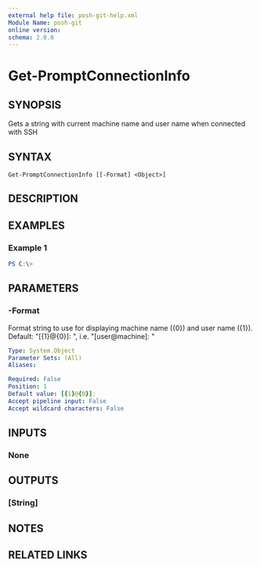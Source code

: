 ```yaml
---
external help file: posh-git-help.xml
Module Name: posh-git
online version:
schema: 2.0.0
---
```


# Get-PromptConnectionInfo

## SYNOPSIS
Gets a string with current machine name and user name when connected with SSH

## SYNTAX

```
Get-PromptConnectionInfo [[-Format] <Object>]
```

## DESCRIPTION


## EXAMPLES

### Example 1
```powershell
PS C:\> 
```



## PARAMETERS

### -Format
Format string to use for displaying machine name ({0}) and user name ({1}).
Default: "\[{1}@{0}\]: ", i.e.
"\[user@machine\]: "

```yaml
Type: System.Object
Parameter Sets: (All)
Aliases:

Required: False
Position: 1
Default value: [{1}@{0}]:
Accept pipeline input: False
Accept wildcard characters: False
```

## INPUTS

### None
## OUTPUTS

### [String]
## NOTES

## RELATED LINKS
